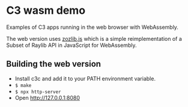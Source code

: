 # C3 wasm demo

Examples of C3 apps running in the web browser with WebAssembly.

The web version uses [zozlib.js](https://github.com/tsoding/zozlib.js) which is a simple reimplementation of a Subset of Raylib API in JavaScript for WebAssembly.

## Building the web version

- Install c3c and add it to your PATH environment variable.
- `$ make`
- `$ npx http-server`
- Open <http://127.0.0.1:8080>
